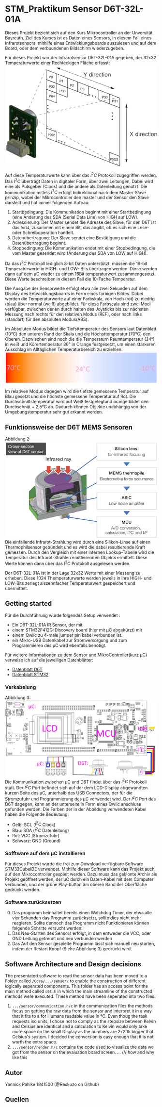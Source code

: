 # STM_Praktikum Sensor D6T-32L-01A
Dieses Projekt bezieht sich auf den Kurs Mikrocontroller an der Unversität Bayreuth. Ziel des Kurses ist es Daten eines Sensors, in diesem Fall eines Infrarotsensors, mithilfe eines Entwicklungsboards auszulesen und auf dem Board, oder dem verbuundenen Bildschirm wiederzugeben.

Für dieses Projekt war der Infrarotsensor D6T-32L-01A gegeben, der 32x32 Temperaturwerte einer Rechteckigen Fläche erfasst:
![Erfassungsbereich des Sensors](./images/sensor_coverage.png)

Auf diese Temperaturwerte kann über das $I^2C$ Protokoll zugegriffen werden. Das $I^2C$ überträgt Daten in digitaler Form, über zwei Leitungen, Dabei wird eine als Pulsgeber (Clock) und die andere als Datenleitung genutzt. Die kommunikation mittels $I^2C$ erfolgt bidirektional nach dem Master-Slave prinzip, wobei der Mikrocontroller den master und der Sensor den Slave darstellt und hat immer folgenden Aufbau:
 1. Startbedingung: Die Kommunikation beginnt mit einer Startbedingung (eine Änderung des SDA (Serial Data Line) von HIGH auf LOW).
2. Adressierung: Der Master sendet die Adresse des Slave, für den D6T ist das `0x14`, zusammen mit einem Bit, das angibt, ob es sich eine Lese- oder Schreiboperation handelt.
3. Datenübertragung: Der Slave sendet eine Bestätigung und die Datenübertragung beginnt.
4. Stopbedingung: Die Kommunikation endet mit einer Stopbedingung, die vom Master gesendet wird (Änderung des SDA von LOW auf HIGH).

Da das $I^2C$ Protokoll lediglich 8-bit Daten unterstützt, müssen die 16-bit Temperaturwerte in HIGH- und LOW- Bits übertragen werden. Diese werden dann auf dem µC wieder zu einem 16Bit temperaturwert zusammengesetzt. Diese Werte beschreiben in diesem Fall die 10-Fache Temperatur. 

Die Ausgabe der Sensorwerte erfolgt etwa alle zwei Sekunden auf dem Display des Entwicklungsboards in Form eines farbigen Bildes. Dabei werden die Temperaturwerte auf einer Farbskala, von Hoch (rot) zu niedrig (blau) über normal (weiß) abgebildet. Für diese Farbscala sind zwei Modi verfügbar, zwischen denen durch halten des Joysticks bis zur nächsten Messung nach rechts für den relativen Modus (REF), oder nach links (standart) für den absoluten Modus(ABS). 

Im Absoluten Modus bildet die Tiefsttemperatur des Sensors laut Datenblatt (10°C) den unteren Rand der Skala und die Höchsttemperatur (70°C) den Oberen. Dazwischen sind noch die die Temperaturn Raumtemperatur (24°) in weiß und Körertemperatur 36° in Orange festgesetzt, um einen stärkeren Ausschlag im Alltäglichen Temperaturbereich zu erziehlen. 
![absolute Farbskala](./images/color_schema.png)

Im relativen Modus dagegen wird die tiefste gemessene Temperatur auf Blau gesetzt und die höchste gemessene Temperatur auf Rot. Die Durchschnittstemperatur wird auf Weiß festgelegtund orange bildet den Durchschnitt + 2,5°C ab. Dadurch können Objekte unabhängig von der Umgebungstemperatur sehr gut erkannt werden. 
## Funktionsweise der D6T MEMS Sensoren
Abbildung 2: 
![Structure of the temperature sensor](./images/sensor_structure.png)
Die einfallende Infrarot-Strahlung wird durch eine Silikon-Linse auf einen Thermophilsensor gebündelt und es wird die dabei resultierende Kraft gemessen. Durch den Vergleich mit einer internen Lookup-Tabelle wird die Temperatur des Infrarot-Strahlen emittierenden Objekts ermittelt. Diese Werte können dann über das $I^2C$ Protokoll ausgelesen werden.

Der D6T-32L-01A ist in der Lage 32x32 Werte mit einer Messung zu erheben. Diese 1024 Themperaturwerte werden jeweils in ihre HIGH- und LOW-Bits zerlegt alszehnfacher Temperaturwert gespeichert und übermittelt. 

## Getting started
Für die Durchführung wurde folgendes Setup verwendet :
* Ein D6T-32L-01A IR Sensor, der mit 
* einem STM32F412G-Discovery board (hier mit µC abgekürzt) mit  
* einem Qwiic zu 4-male jumper pin kabel verbunden ist.
* ein Mikro-USB Datenkabel zur Stromversorgung und zum Programmieren des µC wird ebenfalls benötigt.

Für weitere Informationen zu dem Sensor und MikroController(kurz µC) verweise ich auf die jeweiligen Datenblätter:
* [Datenblatt D6T](https://cdn-reichelt.de/documents/datenblatt/B400/D6T_MANUAL-ENPDF.pdf) 
* [Datenblatt STM32](https://www.st.com/en/evaluation-tools/32f412gdiscovery.html#documentation)
### Verkabelung
Abbildung 3:
![Skizze der Verkabelung](./images/mikrooc_scetch.png)
Die Kommunikation zwischen µC und D6T findet über das $I^2C$ Protokoll statt. Der $I^2C$ Port befindet sich auf der dem LCD-Display abgewandten kurzen Seite des µC, unterhalb des USB Connectors, der für die Stromzufuhr und Programmierung des µC verwendet wird. Der $I^2C$ Port des D6T dagegen, kann an der unterseite in Form eines Qwiic anschluss gefunden werden. Die Farben der in der Abbildung verwendeten Kabel haben die Folgende Bedeutung:
* Gelb:    SCL ($I^2C$ Clock)
* Blau:    SDA ($I^2C$ Datenleitung)
* Rot:     VCC (Stromzufuhr)
* Schwarz: GND (Ground)


### Sofftware auf dem µC installieren
Für dieses Projekt wurde die frei zum Download verfügbare Software STM32CubeIDE verwendet. Mithilfe dieser Software kann das Projekt auch auf den Mikrocontroller gespielt werden. Dazu muss das geklonte Archiv als Projekt geöffnet werden, der µC durch ein Daten-Kabel mit dem Computer verbunden, und der grüne Play-button am oberen Rand der Oberfläche gedrückt werden. 

### Software zurücksetzen
0. Das programm beinhaltet bereits einen Watchdog Timer, der etwa alle vier Sekunden das Programm zurücksetzt, sollte dies nicht mehr reagieren. Sollte dennoch das Programm nicht Funktionieren können folgende Schritte versucht werden:
1. Das Neu-Starten des Sensors erfolgt, in dem entweder die VCC, oder GND Leitung getrennt und neu verbunden werden
2. Das Auf den Sensor gespielte Programm lässt sich manuell neu starten, indem der Restart Knopf (Siehe Abbildung 3) gedrückt wird.


## Software Architecture and Design decisions
The presentated software to read the sensor data has been moved to a Folder called `/Core/.../sensor/` to enable the construction of different logically seperated components. This folder has an access point for the main method called `d6t.h` in which the main streamline of the constructed methods were executed. These method have been seperated into two files:
1. `.../sensor/communication.h/c` in the communication files the methods focus on getting the raw data from the sensor and interpret it in a way that it fits to a for Humans readable value in °C. Even thoug the task requests iso units, I chose not to comply as the stepsize between Kelvin and Celsius are identical and a calculation to Kelvin would only take more space on the small Display as the numbers are 272.15 bigger that Celsius's system. I decided the conversion is easy enough that it is not worth the extra space.
2. `.../sensor/render.h/c` contains the code used to visualize the data we got from the sensor on the evaluation board screen. ... /// how and why like this



## Autor
Yannick Pahlke 1841500 (@Reskuzo on Github)



## Quellen

